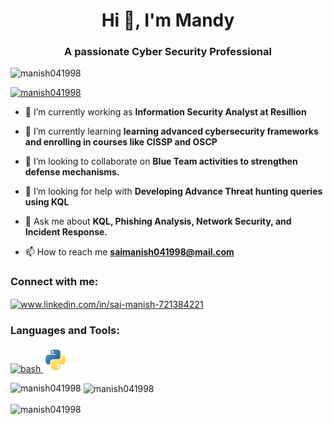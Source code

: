 <h1 align="center">Hi 👋, I'm Mandy</h1>
<h3 align="center">A passionate Cyber Security Professional</h3>

<p align="left"> <img src="https://komarev.com/ghpvc/?username=manish041998&label=Profile%20views&color=0e75b6&style=flat" alt="manish041998" /> </p>

<p align="left"> <a href="https://github.com/ryo-ma/github-profile-trophy"><img src="https://github-profile-trophy.vercel.app/?username=manish041998" alt="manish041998" /></a> </p>

- 🔭 I’m currently working as **Information Security Analyst at Resillion**

- 🌱 I’m currently learning **learning advanced cybersecurity frameworks and enrolling in courses like CISSP and OSCP**

- 👯 I’m looking to collaborate on **Blue Team activities to strengthen defense mechanisms.**

- 🤝 I’m looking for help with **Developing Advance Threat hunting queries using KQL**

- 💬 Ask me about **KQL, Phishing Analysis, Network Security, and Incident Response.**

- 📫 How to reach me **saimanish041998@mail.com**

<h3 align="left">Connect with me:</h3>
<p align="left">
<a href="https://linkedin.com/in/www.linkedin.com/in/sai-manish-721384221" target="blank"><img align="center" src="https://raw.githubusercontent.com/rahuldkjain/github-profile-readme-generator/master/src/images/icons/Social/linked-in-alt.svg" alt="www.linkedin.com/in/sai-manish-721384221" height="30" width="40" /></a>
</p>

<h3 align="left">Languages and Tools:</h3>
<p align="left"> <a href="https://www.gnu.org/software/bash/" target="_blank" rel="noreferrer"> <img src="https://www.vectorlogo.zone/logos/gnu_bash/gnu_bash-icon.svg" alt="bash" width="40" height="40"/> </a> <a href="https://www.python.org" target="_blank" rel="noreferrer"> <img src="https://raw.githubusercontent.com/devicons/devicon/master/icons/python/python-original.svg" alt="python" width="40" height="40"/> </a> </p>

<p><img align="left" src="https://github-readme-stats.vercel.app/api/top-langs?username=manish041998&show_icons=true&locale=en&layout=compact" alt="manish041998" /></p>

<p>&nbsp;<img align="center" src="https://github-readme-stats.vercel.app/api?username=manish041998&show_icons=true&locale=en" alt="manish041998" /></p>

<p><img align="center" src="https://github-readme-streak-stats.herokuapp.com/?user=manish041998&" alt="manish041998" /></p>
